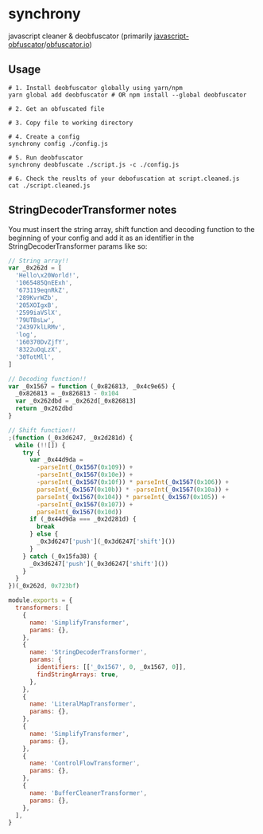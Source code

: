 # synchrony

javascript cleaner & deobfuscator (primarily [javascript-obfuscator](https://github.com/javascript-obfuscator/javascript-obfuscator)/[obfuscator.io](https://obfuscator.io))

## Usage

```shell
# 1. Install deobfuscator globally using yarn/npm
yarn global add deobfuscator # OR npm install --global deobfuscator

# 2. Get an obfuscated file

# 3. Copy file to working directory

# 4. Create a config
synchrony config ./config.js

# 5. Run deobfuscator
synchrony deobfuscate ./script.js -c ./config.js

# 6. Check the reuslts of your debofuscation at script.cleaned.js
cat ./script.cleaned.js
```

## StringDecoderTransformer notes

You must insert the string array, shift function and decoding function to the beginning of your config and add it as an identifier in the StringDecoderTransformer params like so:

```js
// String array!!
var _0x262d = [
  'Hello\x20World!',
  '1065485QnEExh',
  '673119eqnRkZ',
  '289KvrWZb',
  '205XOIgxB',
  '2599iaVSlX',
  '79UTBsLw',
  '24397klLRMv',
  'log',
  '160370DvZjfY',
  '8322uOqLzX',
  '30TotMll',
]

// Decoding function!!
var _0x1567 = function (_0x826813, _0x4c9e65) {
  _0x826813 = _0x826813 - 0x104
  var _0x262dbd = _0x262d[_0x826813]
  return _0x262dbd
}

// Shift function!!
;(function (_0x3d6247, _0x2d281d) {
  while (!![]) {
    try {
      var _0x44d9da =
        -parseInt(_0x1567(0x109)) +
        -parseInt(_0x1567(0x10e)) +
        -parseInt(_0x1567(0x10f)) * parseInt(_0x1567(0x106)) +
        parseInt(_0x1567(0x10b)) * -parseInt(_0x1567(0x10a)) +
        parseInt(_0x1567(0x104)) * parseInt(_0x1567(0x105)) +
        -parseInt(_0x1567(0x107)) +
        parseInt(_0x1567(0x10d))
      if (_0x44d9da === _0x2d281d) {
        break
      } else {
        _0x3d6247['push'](_0x3d6247['shift']())
      }
    } catch (_0x15fa38) {
      _0x3d6247['push'](_0x3d6247['shift']())
    }
  }
})(_0x262d, 0x723bf)

module.exports = {
  transformers: [
    {
      name: 'SimplifyTransformer',
      params: {},
    },
    {
      name: 'StringDecoderTransformer',
      params: {
        identifiers: [['_0x1567', 0, _0x1567, 0]],
        findStringArrays: true,
      },
    },
    {
      name: 'LiteralMapTransformer',
      params: {},
    },
    {
      name: 'SimplifyTransformer',
      params: {},
    },
    {
      name: 'ControlFlowTransformer',
      params: {},
    },
    {
      name: 'BufferCleanerTransformer',
      params: {},
    },
  ],
}
```
